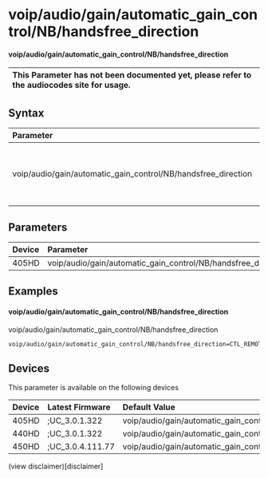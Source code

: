 ﻿---
description: voip/audio/gain/automatic_gain_control/NB/handsfree_direction
search:
    keywords: ['voip','audio','gain','automatic_gain_control','NB','handsfree_direction']
---

# voip/audio/gain/automatic_gain_control/NB/handsfree_direction

#### voip/audio/gain/automatic_gain_control/NB/handsfree_direction


| This Parameter has not been documented yet, please refer to the audiocodes site for usage.  |
| :--- |

## Syntax
| Parameter | Syntax |
| :--- | :--- |
|voip/audio/gain/automatic_gain_control/NB/handsfree_direction | {% raw %} undefined {% endraw %} |

## Parameters
|Device|Parameter|value|Description|
|:---|:---|:---|:---|
| 405HD | voip/audio/gain/automatic_gain_control/NB/handsfree_direction |  |  |

## Examples
#### voip/audio/gain/automatic_gain_control/NB/handsfree_direction

voip/audio/gain/automatic_gain_control/NB/handsfree_direction

```
voip/audio/gain/automatic_gain_control/NB/handsfree_direction=CTL_REMOTE
```

## Devices
This parameter is available on the following devices

| Device | Latest Firmware | Default Value |
|:---|:---|:---|
| 405HD | ;UC_3.0.1.322 | voip/audio/gain/automatic_gain_control/NB/handsfree_direction=CTL_REMOTE 
| 440HD | ;UC_3.0.1.322 | voip/audio/gain/automatic_gain_control/NB/handsfree_direction=CTL_REMOTE 
| 450HD | ;UC_3.0.4.111.77 | voip/audio/gain/automatic_gain_control/NB/handsfree_direction=CTL_REMOTE 

(view disclaimer)[disclaimer]
